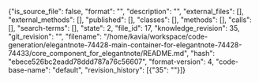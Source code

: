 {"is_source_file": false, "format": "", "description": "", "external_files": [], "external_methods": [], "published": [], "classes": [], "methods": [], "calls": [], "search-terms": [], "state": 2, "file_id": 17, "knowledge_revision": 35, "git_revision": "", "filename": "/home/kavia/workspace/code-generation/elegantnote-74428-main-container-for-elegantnote-74428-74433/core_component_for_elegantnote/README.md", "hash": "ebece526bc2eadd78ddd787a76c56607", "format-version": 4, "code-base-name": "default", "revision_history": [{"35": ""}]}
